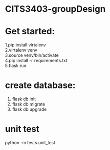 # CITS3403-groupDesign<br>



# Get started:<br>
1.pip install virtalenv<br>
2.virtalenv venv<br>
3.source venv/bin/activate<br>
4.pip install -r requirements.txt<br>
5.flask run<br>

# create database:<br>
1. flask db init<br>
2. flask db migrate<br>
3. flask db upgrade<br>

# unit test<br>
python -m tests.unit_test
